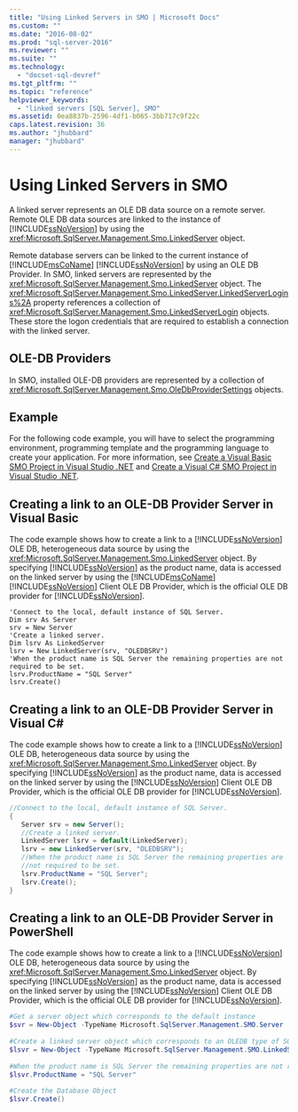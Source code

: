 ```yaml
---
title: "Using Linked Servers in SMO | Microsoft Docs"
ms.custom: ""
ms.date: "2016-08-02"
ms.prod: "sql-server-2016"
ms.reviewer: ""
ms.suite: ""
ms.technology: 
  - "docset-sql-devref"
ms.tgt_pltfrm: ""
ms.topic: "reference"
helpviewer_keywords: 
  - "linked servers [SQL Server], SMO"
ms.assetid: 0ea8837b-2596-4df1-b065-3bb717c9f22c
caps.latest.revision: 36
ms.author: "jhubbard"
manager: "jhubbard"
---
```

# Using Linked Servers in SMO
  A linked server represents an OLE DB data source on a remote server. Remote OLE DB data sources are linked to the instance of [!INCLUDE[ssNoVersion](../../../advanced-analytics/r-services/includes/ssnoversion-md.md)] by using the <xref:Microsoft.SqlServer.Management.Smo.LinkedServer> object.  
  
 Remote database servers can be linked to the current instance of [!INCLUDE[msCoName](../../../advanced-analytics/r-services/tutorials/includes/msconame-md.md)] [!INCLUDE[ssNoVersion](../../../advanced-analytics/r-services/includes/ssnoversion-md.md)] by using an OLE DB Provider. In SMO, linked servers are represented by the <xref:Microsoft.SqlServer.Management.Smo.LinkedServer> object. The <xref:Microsoft.SqlServer.Management.Smo.LinkedServer.LinkedServerLogins%2A> property references a collection of <xref:Microsoft.SqlServer.Management.Smo.LinkedServerLogin> objects. These store the logon credentials that are required to establish a connection with the linked server.  
  
## OLE-DB Providers  
 In SMO, installed OLE-DB providers are represented by a collection of <xref:Microsoft.SqlServer.Management.Smo.OleDbProviderSettings> objects.  
  
## Example  
 For the following code example, you will have to select the programming environment, programming template and the programming language to create your application. For more information, see [Create a Visual Basic SMO Project in Visual Studio .NET](../../../relational-databases/server-management-objects-smo/how-to-create-a-visual-basic-smo-project-in-visual-studio-.net.md) and [Create a Visual C&#35; SMO Project in Visual Studio .NET](../../../relational-databases/server-management-objects-smo/how-to-create-a-visual-csharp-smo-project-in-visual-studio-.net.md).  
  
## Creating a link to an OLE-DB Provider Server in Visual Basic  
 The code example shows how to create a link to a [!INCLUDE[ssNoVersion](../../../advanced-analytics/r-services/includes/ssnoversion-md.md)] OLE DB, heterogeneous data source by using the <xref:Microsoft.SqlServer.Management.Smo.LinkedServer> object. By specifying [!INCLUDE[ssNoVersion](../../../advanced-analytics/r-services/includes/ssnoversion-md.md)] as the product name, data is accessed on the linked server by using the [!INCLUDE[msCoName](../../../advanced-analytics/r-services/tutorials/includes/msconame-md.md)] [!INCLUDE[ssNoVersion](../../../advanced-analytics/r-services/includes/ssnoversion-md.md)] Client OLE DB Provider, which is the official OLE DB provider for [!INCLUDE[ssNoVersion](../../../advanced-analytics/r-services/includes/ssnoversion-md.md)].  
  
```VBNET
'Connect to the local, default instance of SQL Server.
Dim srv As Server
srv = New Server
'Create a linked server.
Dim lsrv As LinkedServer
lsrv = New LinkedServer(srv, "OLEDBSRV")
'When the product name is SQL Server the remaining properties are not required to be set.
lsrv.ProductName = "SQL Server"
lsrv.Create()
```
  
## Creating a link to an OLE-DB Provider Server in Visual C#  
 The code example shows how to create a link to a [!INCLUDE[ssNoVersion](../../../advanced-analytics/r-services/includes/ssnoversion-md.md)] OLE DB, heterogeneous data source by using the <xref:Microsoft.SqlServer.Management.Smo.LinkedServer> object. By specifying [!INCLUDE[ssNoVersion](../../../advanced-analytics/r-services/includes/ssnoversion-md.md)] as the product name, data is accessed on the linked server by using the [!INCLUDE[ssNoVersion](../../../advanced-analytics/r-services/includes/ssnoversion-md.md)] Client OLE DB Provider, which is the official OLE DB provider for [!INCLUDE[ssNoVersion](../../../advanced-analytics/r-services/includes/ssnoversion-md.md)].  
  
```c#  
//Connect to the local, default instance of SQL Server.   
{   
   Server srv = new Server();   
   //Create a linked server.   
   LinkedServer lsrv = default(LinkedServer);   
   lsrv = new LinkedServer(srv, "OLEDBSRV");   
   //When the product name is SQL Server the remaining properties are   
   //not required to be set.   
   lsrv.ProductName = "SQL Server";   
   lsrv.Create();   
}   
```  
  
## Creating a link to an OLE-DB Provider Server in PowerShell  
 The code example shows how to create a link to a [!INCLUDE[ssNoVersion](../../../advanced-analytics/r-services/includes/ssnoversion-md.md)] OLE DB, heterogeneous data source by using the <xref:Microsoft.SqlServer.Management.Smo.LinkedServer> object. By specifying [!INCLUDE[ssNoVersion](../../../advanced-analytics/r-services/includes/ssnoversion-md.md)] as the product name, data is accessed on the linked server by using the [!INCLUDE[ssNoVersion](../../../advanced-analytics/r-services/includes/ssnoversion-md.md)] Client OLE DB Provider, which is the official OLE DB provider for [!INCLUDE[ssNoVersion](../../../advanced-analytics/r-services/includes/ssnoversion-md.md)].  
  
```powershell  
#Get a server object which corresponds to the default instance  
$svr = New-Object -TypeName Microsoft.SqlServer.Management.SMO.Server  
  
#Create a linked server object which corresponds to an OLEDB type of SQL server product  
$lsvr = New-Object -TypeName Microsoft.SqlServer.Management.SMO.LinkedServer -argumentlist $svr,"OLEDBSRV"  
  
#When the product name is SQL Server the remaining properties are not required to be set.   
$lsvr.ProductName = "SQL Server"  
  
#Create the Database Object  
$lsvr.Create()   
```  
  
  